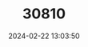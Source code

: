 ---
title: "30810"
category: "Hopea jucunda"
draft: false
date: 2024-02-22 13:03:50
languages:
  Sinhala; Sinhalese: ["Rat-beraliya"]
---